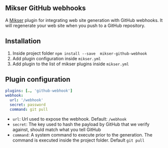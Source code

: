 ## Mikser GitHub webhooks
A [Mikser](https://github.com/almero-digital-marketing/mikser) plugin for integrating web site generation with GitHub webhooks. It will regenerate your web site when you push to a GitHub repository.

## Installation
1. Inside project folder `npm install --save  mikser-github-webhook`
2. Add plugin configuration inside `mikser.yml`
3. Add plugin to the list of mikser plugins inside `mikser.yml`

## Plugin configuration
```yaml
plugins: […, 'github-webhook']
webhook:
  url: '/webhook'
  secret: password
  command: git pull
```

* `url`: Url used to expose the webhook. Default: `/webhook`
* `secret`: The key used to hash the payload by GitHub that we verify against, should match what you tell GitHub
* `command`: A system command to execute prior to the generation. The command is executed inside the project folder. Default `git pull`